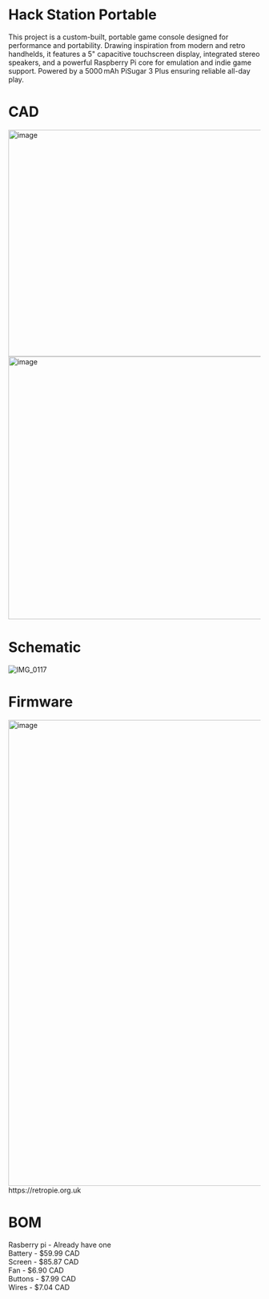 # Hack Station Portable

This project is a custom-built, portable game console designed for performance and portability. Drawing inspiration from modern and retro handhelds, it features a 5" capacitive touchscreen display, integrated stereo speakers, and a powerful Raspberry Pi core for emulation and indie game support. Powered by a 5000 mAh PiSugar 3 Plus ensuring reliable all-day play.

# CAD
<img width="914" height="453" alt="image" src="https://github.com/user-attachments/assets/0deef690-78fd-48f9-bfd0-a8d31e1d45f5" />
<img width="1014" height="525" alt="image" src="https://github.com/user-attachments/assets/1128e0ab-a212-4a65-992c-b433e8b22625" />

# Schematic
![IMG_0117](https://github.com/user-attachments/assets/3418b9f8-34b5-41a4-b7c1-641b2f30ca28)

# Firmware
<img width="1468" height="931" alt="image" src="https://github.com/user-attachments/assets/dfba824c-1bae-46bf-a181-c89631c45afe" />
https://retropie.org.uk

# BOM
Rasberry pi - Already have one<br/>
Battery - $59.99 CAD<br/>
Screen - $85.87 CAD<br/>
Fan - $6.90 CAD<br/>
Buttons - $7.99 CAD<br/>
Wires - $7.04 CAD<br/>
